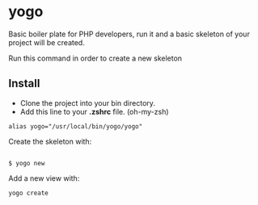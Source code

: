# yogo
Basic boiler plate for PHP developers, run it and a basic skeleton of your project will be created.

Run this command in order to create a new skeleton

## Install

* Clone the project into your bin directory.
* Add this line to your **.zshrc** file. (oh-my-zsh)

```
alias yogo="/usr/local/bin/yogo/yogo"

```


Create the skeleton with:

```

$ yogo new

```


Add a new view with:

```
yogo create

```
